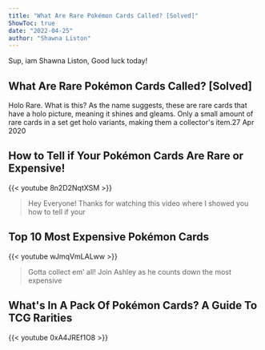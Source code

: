 ```yaml
---
title: "What Are Rare Pokémon Cards Called? [Solved]"
ShowToc: true 
date: "2022-04-25"
author: "Shawna Liston" 
---
```


Sup, iam Shawna Liston, Good luck today!
## What Are Rare Pokémon Cards Called? [Solved]
 Holo Rare. What is this? As the name suggests, these are rare cards that have a holo picture, meaning it shines and gleams. Only a small amount of rare cards in a set get holo variants, making them a collector's item.27 Apr 2020

## How to Tell if Your Pokémon Cards Are Rare or Expensive!
{{< youtube 8n2D2NqtXSM >}}
>Hey Everyone! Thanks for watching this video where I showed you how to tell if your 

## Top 10 Most Expensive Pokémon Cards
{{< youtube wJmqVmLALww >}}
>Gotta collect em' all! Join Ashley as he counts down the most expensive 

## What's In A Pack Of Pokémon Cards? A Guide To TCG Rarities
{{< youtube 0xA4JREf1O8 >}}
>#

